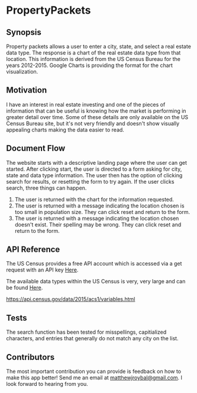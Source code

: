 # PropertyPackets

## Synopsis

Property packets allows a user to enter a city, state, and select a real estate data type. The response is a chart of the real estate data type from that location. This information is derived from the US Census Bureau for the years 2012-2015. Google Charts is providing the format for the chart visualization.

## Motivation

I have an interest in real estate investing and one of the pieces of information that can be useful is knowing how the market is performing in greater detail over time. Some of these details are only available on the US Census Bureau site, but it's not very friendly and doesn't show visually appealing charts making the data easier to read.

## Document Flow

The website starts with a descriptive landing page where the user can get started. After clicking start, the user is directed to a form asking for city, state and data type information. The user then has the option of clicking search for results, or resetting the form to try again. If the user clicks search, three things can happen. 

1. The user is returned with the chart for the information requested. 
2. The user is returned with a message indicating the location chosen is too small in population size. They can click reset and return to the form.
3. The user is returned with a message indicating the location chosen doesn't exist. Their spelling may be wrong. They can click reset and return to the form.

## API Reference

The US Census provides a free API account which is accessed via a get request with an API key [Here](http://api.census.gov/data/key_signup.html).

The available data types within the US Census is very, very large and can be found [Here](https://www.census.gov/data/developers/data-sets.html).

https://api.census.gov/data/2015/acs1/variables.html

## Tests

The search function has been tested for misspellings, capitialized characters, and entries that generally do not match any city on the list.

## Contributors

The most important contribution you can provide is feedback on how to make this app better! Send me an email at matthewjroybal@gmail.com. I look forward to hearing from you.